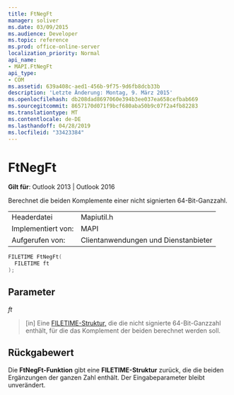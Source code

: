 ```yaml
---
title: FtNegFt
manager: soliver
ms.date: 03/09/2015
ms.audience: Developer
ms.topic: reference
ms.prod: office-online-server
localization_priority: Normal
api_name:
- MAPI.FtNegFt
api_type:
- COM
ms.assetid: 639a408c-aed1-456b-9f75-9d6fb8dcb33b
description: 'Letzte Änderung: Montag, 9. März 2015'
ms.openlocfilehash: db208dad8697060e394b3ee037ea658cefbab669
ms.sourcegitcommit: 8657170d071f9bcf680aba50b9c07f2a4fb82283
ms.translationtype: MT
ms.contentlocale: de-DE
ms.lasthandoff: 04/28/2019
ms.locfileid: "33423384"
---
```

# <a name="ftnegft"></a>FtNegFt

  
  
**Gilt für**: Outlook 2013 | Outlook 2016 
  
Berechnet die beiden Komplemente einer nicht signierten 64-Bit-Ganzzahl. 
  
|||
|:-----|:-----|
|Headerdatei  <br/> |Mapiutil.h  <br/> |
|Implementiert von:  <br/> |MAPI  <br/> |
|Aufgerufen von:  <br/> |Clientanwendungen und Dienstanbieter  <br/> |
   
```cpp
FILETIME FtNegFt(
  FILETIME ft
);
```

## <a name="parameters"></a>Parameter

 _ft_
  
> [in] Eine [FILETIME-Struktur,](filetime.md) die die nicht signierte 64-Bit-Ganzzahl enthält, für die das Komplement der beiden berechnet werden soll. 
    
## <a name="return-value"></a>Rückgabewert

Die **FtNegFt-Funktion** gibt eine **FILETIME-Struktur** zurück, die die beiden Ergänzungen der ganzen Zahl enthält. Der Eingabeparameter bleibt unverändert. 
  

